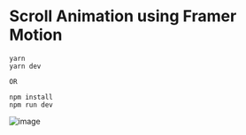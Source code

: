 # Scroll Animation using Framer Motion

```
yarn
yarn dev

OR

npm install
npm run dev
```
![image](https://github.com/Sodium-Man/NamaN-3D-Portfolio-Scroll-Animation/assets/110275891/c6119dac-dfa9-4666-9a34-898f499a1ba2)
